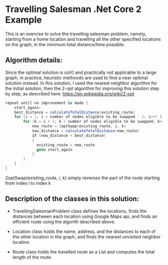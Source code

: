 # Travelling Salesman .Net Core 2 Example

This is an exercise to solve the travelling salesman problem, namely, starting from a home location and travelling all the other specified locations on the graph, in the minimum total distance/time possible.

## Algorithm details:

Since the optimal solution is o(n!) and practically not applicable to a large graph, in practice, heuristic methoods are used to find a near optimal solution instead.
In this solution, I used the nearest neighbor algorithm for the initial solution, then the 2-opt algorithm for improving this solution step by step, as described here: https://en.wikipedia.org/wiki/2-opt

```cs
repeat until no improvement is made {
    start_again:
    best_distance = calculateTotalDistance(existing_route)
    for (i = 1; i < number of nodes eligible to be swapped - 1; i++) {
        for (k = i + 1; k < number of nodes eligible to be swapped; k++) {
            new_route = 2optSwap(existing_route, i, k)
            new_distance = calculateTotalDistance(new_route)
            if (new_distance < best_distance)
            {
              existing_route = new_route
              goto start_again
            }
        }
    }
}
```

2optSwap(existing_route, i, k) simply reverses the part of the route starting from index i to index k

## Description of the classes in this solution:

* TravellingSalesmanProblem class defines the locations, finds the distances between each location using Google Maps api, and finds an efficient route using the algorith described above.

* Location class holds the name, address, and the distances to each of the other location in the graph, and finds the nearest unvisited neighbor location.

* Route class holds the travelled route as a List<Location> and computes the total length of the route.

